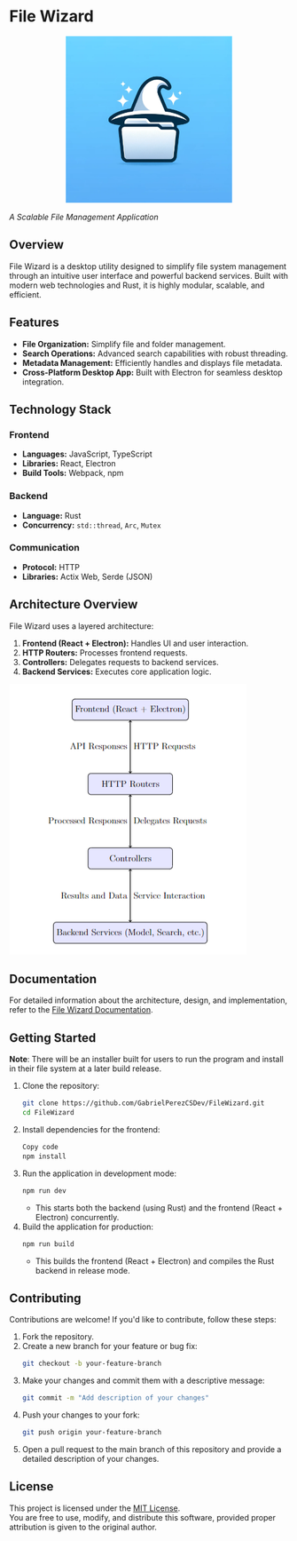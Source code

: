 # File Wizard

<p align="center">
    <img src="./assets/file_wizard_logo.png" alt="File Wizard Logo" width="300">
</p>

*A Scalable File Management Application*

## Overview
File Wizard is a desktop utility designed to simplify file system management through an intuitive user interface and powerful backend services. Built with modern web technologies and Rust, it is highly modular, scalable, and efficient.

## Features
- **File Organization:** Simplify file and folder management.
- **Search Operations:** Advanced search capabilities with robust threading.
- **Metadata Management:** Efficiently handles and displays file metadata.
- **Cross-Platform Desktop App:** Built with Electron for seamless desktop integration.

## Technology Stack
### Frontend
- **Languages:** JavaScript, TypeScript
- **Libraries:** React, Electron
- **Build Tools:** Webpack, npm

### Backend
- **Language:** Rust
- **Concurrency:** `std::thread`, `Arc`, `Mutex`

### Communication
- **Protocol:** HTTP
- **Libraries:** Actix Web, Serde (JSON)

## Architecture Overview
File Wizard uses a layered architecture:
1. **Frontend (React + Electron):** Handles UI and user interaction.
2. **HTTP Routers:** Processes frontend requests.
3. **Controllers:** Delegates requests to backend services.
4. **Backend Services:** Executes core application logic.

![Architecture Diagram](./assets/app_architecture.png)

## Documentation
For detailed information about the architecture, design, and implementation, refer to the [File Wizard Documentation](File_Wizard_Documentation.pdf).

## Getting Started
**Note**: There will be an installer built for users to run the program and install in their file system at a later build release.
1. Clone the repository:  
   ```bash
   git clone https://github.com/GabrielPerezCSDev/FileWizard.git
   cd FileWizard

2. Install dependencies for the frontend:
    ```bash
    Copy code
    npm install
3. Run the application in development mode:
    ```bash
    npm run dev
    ```
    - This starts both the backend (using Rust) and the frontend (React + Electron) concurrently.
4. Build the application for production:
    ```bash
    npm run build
    ```
    - This builds the frontend (React + Electron) and compiles the Rust backend in release mode.
  
## Contributing
Contributions are welcome! If you'd like to contribute, follow these steps:
1. Fork the repository.
2. Create a new branch for your feature or bug fix:  
   ```bash
   git checkout -b your-feature-branch
   ```
3. Make your changes and commit them with a descriptive message:
    ```bash 
    git commit -m "Add description of your changes"
    ```
4. Push your changes to your fork:
   ```bash
   git push origin your-feature-branch
    ```
5. Open a pull request to the main branch of this repository and provide a detailed description of your changes.

## License
This project is licensed under the [MIT License](./assets/LICENSE).  
You are free to use, modify, and distribute this software, provided proper attribution is given to the original author.
